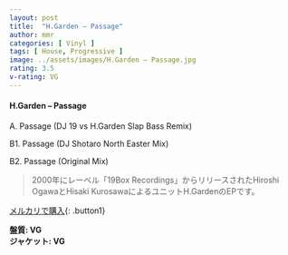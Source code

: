 ```yaml
---
layout: post
title:  "H.Garden – Passage"
author: mmr
categories: [ Vinyl ]
tags: [ House, Progressive ]
image: ../assets/images/H.Garden – Passage.jpg
rating: 3.5
v-rating: VG
---
```


#### H.Garden – Passage

A. Passage (DJ 19 vs H.Garden Slap Bass Remix)

B1. Passage (DJ Shotaro North Easter Mix)

B2. Passage (Original Mix)

> 2000年にレーベル「19Box Recordings」からリリースされたHiroshi OgawaとHisaki KurosawaによるユニットH.GardenのEPです。

[メルカリで購入](https://jp.mercari.com/item/m99468643038){: .button1}

<div class="mt-4 mb-4 d-flex align-items-center">
<strong class="mr-1">盤質: VG</strong>
</div>
<div class="mt-4 mb-4 d-flex align-items-center">
<strong class="mr-1">ジャケット: VG</strong>
</div>
